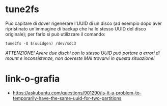# tune2fs
Può capitare di dover rigenerare l'UUID di un disco (ad esempio dopo aver ripristinato un'immagine di backup che ha lo stesso UUID del disco originale); per farlo
si può utilizzare il comando:
```
tune2fs -U $(uuidgen) /dev/sdc3
```
*ATTENZIONE! Avere due dischi con lo stesso UUID può portare a errori di mount e inconsistenze, non dovreste MAI trovarvi in questa situazione!*

# link-o-grafia
- https://askubuntu.com/questions/901290/is-it-a-problem-to-temporarily-have-the-same-uuid-for-two-partitions
